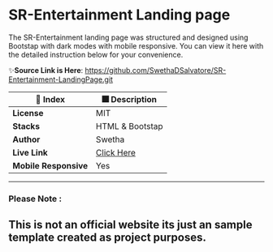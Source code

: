 # SR-Entertainment Landing page
The SR-Entertainment landing page was structured and designed using Bootstap with dark modes with mobile responsive. You can view it here with the detailed instruction below for your convenience. 

✨**Source Link is Here**: 
https://github.com/SwethaDSalvatore/SR-Entertainment-LandingPage.git

| 🚀 Index | 🎆 Description |
|--|--|
| **License** |MIT  |
| **Stacks** |HTML & Bootstap  |
| **Author** |Swetha |
| **Live Link** | [Click Here](https://swethadsalvatore.github.io/Swetha-Printers-Website/)|
| **Mobile Responsive** | Yes |


---
### Please Note :
This is not an official website its just an sample template created as project purposes.
---